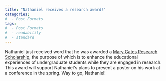 ```yaml
---
title: "Nathaniel receives a research award!"
categories:
#  - Post Formats
tags:
#  - Post Formats
#  - readability
#  - standard
---
```

Nathaniel just received word that he was awarded a [Mary Gates Research Scholarship](https://www.washington.edu/undergradresearch/students/funding/marygates-research/), the purpose of which is to enhance the educational experiences of undergraduate students while they are engaged in research. This award will support Nathaniel's plans to present a poster on his work at a conference in the spring. Way to go, Nathaniel!
